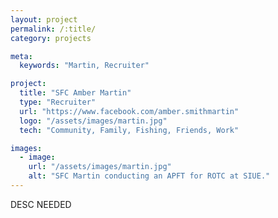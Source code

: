 ```yaml
---
layout: project
permalink: /:title/
category: projects

meta:
  keywords: "Martin, Recruiter"

project:
  title: "SFC Amber Martin"
  type: "Recruiter"
  url: "https://www.facebook.com/amber.smithmartin"
  logo: "/assets/images/martin.jpg"
  tech: "Community, Family, Fishing, Friends, Work"

images:
  - image:
    url: "/assets/images/martin.jpg"
    alt: "SFC Martin conducting an APFT for ROTC at SIUE."
---
```

<p>DESC NEEDED</p>
